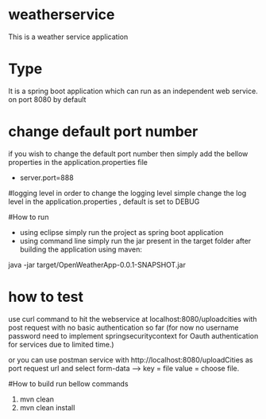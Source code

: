# weatherservice
This is a weather service application

# Type 
It is a spring boot application which can run as an independent web service. on port 8080 by default

# change default port number 
if you wish to change the default port number then simply add the bellow properties in the application.properties file
* server.port=888

#logging level
in order to change the logging level simple change the log level in the application.properties , default is set to DEBUG

#How to run 
* using eclipse simply run the project as spring boot application
* using command line simply run the jar present in the target folder after building the application using maven:

java -jar target/OpenWeatherApp-0.0.1-SNAPSHOT.jar

# how to test
use curl command to hit the webservice at localhost:8080/uploadcities with post request
with no basic authentication so far (for now no username password need to implement springsecuritycontext for Oauth authentication for services due to limited time.)

or you can use postman service with http://localhost:8080/uploadCities as port request url and select form-data --> key = file value = choose file.

#How to build
run bellow commands
1) mvn clean
2) mvn clean install


